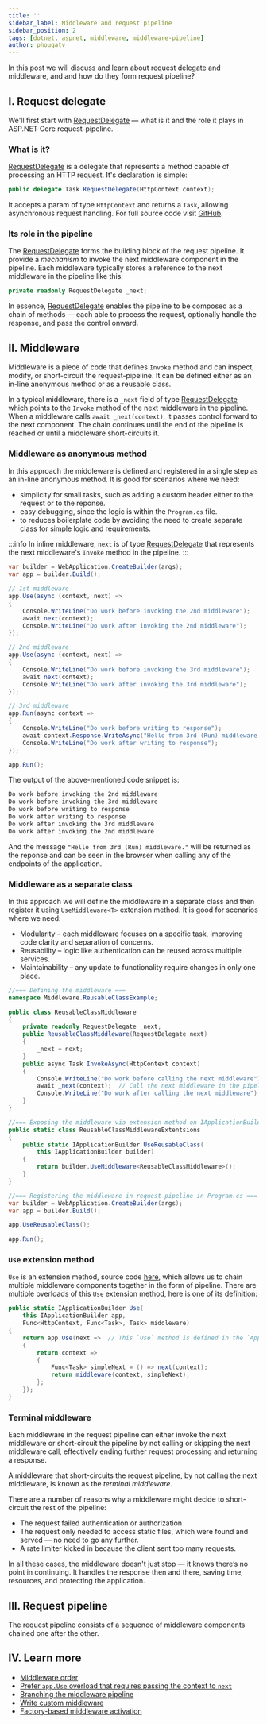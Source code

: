 ```yaml
---
title: ''
sidebar_label: Middleware and request pipeline
sidebar_position: 2
tags: [dotnet, aspnet, middleware, middleware-pipeline]
author: phougatv
---
```


In this post we will discuss and learn about request delegate and middleware, and and how do they form request pipeline?

## I. Request delegate
We'll first start with [RequestDelegate][rd-msdn] — what is it and the role it plays in ASP.NET Core request-pipeline.

### What is it?
[RequestDelegate][rd-msdn] is a delegate that represents a method capable of processing an HTTP request. It's declaration is simple:
```cs
public delegate Task RequestDelegate(HttpContext context);
```
It accepts a param of type `HttpContext` and returns a `Task`, allowing asynchronous request handling. For full source code visit [GitHub][rd-src].

### Its role in the pipeline
The [RequestDelegate][rd-msdn] forms the building block of the request pipeline. It provide a _mechanism_ to invoke the next middleware component in the pipeline.
Each middleware typically stores a reference to the next middleware in the pipeline like this:
```cs
private readonly RequestDelegate _next;
```

In essence, [RequestDelegate][rd-msdn] enables the pipeline to be composed as a chain of methods — each able to process the request, optionally handle the response, and pass the control onward.

## II. Middleware
Middleware is a piece of code that defines `Invoke` method and can inspect, modify, or short-circuit the request-pipeline.
It can be defined either as an in-line anonymous method or as a reusable class.

In a typical middleware, there is a `_next` field of type [RequestDelegate][rd-msdn] which points to the `Invoke` method of the next middleware in the pipeline.
When a middleware calls `await _next(context)`, it passes control forward to the next component.
The chain continues until the end of the pipeline is reached or until a middleware short-circuits it.

### Middleware as anonymous method
In this approach the middleware is defined and registered in a single step as an in-line anonymous method. It is good for scenarios where we need:
- simplicity for small tasks, such as adding a custom header either to the request or to the reponse.
- easy debugging, since the logic is within the `Program.cs` file.
- to reduces boilerplate code by avoiding the need to create separate class for simple logic and requirements.

:::info
In inline middleware, `next` is of type [RequestDelegate][rd-msdn] that represents the next middleware's `Invoke` method in the pipeline.
:::

```cs
var builder = WebApplication.CreateBuilder(args);
var app = builder.Build();

// 1st middleware
app.Use(async (context, next) =>
{
    Console.WriteLine("Do work before invoking the 2nd middleware");
    await next(context);
    Console.WriteLine("Do work after invoking the 2nd middleware");
});

// 2nd middleware
app.Use(async (context, next) =>
{
    Console.WriteLine("Do work before invoking the 3rd middleware");
    await next(context);
    Console.WriteLine("Do work after invoking the 3rd middleware");
});

// 3rd middleware
app.Run(async context =>
{
    Console.WriteLine("Do work before writing to response");
    await context.Response.WriteAsync("Hello from 3rd (Run) middleware.");
    Console.WriteLine("Do work after writing to response");
});

app.Run();
```

The output of the above-mentioned code snippet is:
```bash
Do work before invoking the 2nd middleware
Do work before invoking the 3rd middleware
Do work before writing to response
Do work after writing to response
Do work after invoking the 3rd middleware
Do work after invoking the 2nd middleware
```
And the message `"Hello from 3rd (Run) middleware."` will be returned as the reponse and can be seen in the browser when calling any of the endpoints of the application.

### Middleware as a separate class
In this approach we will define the middleware in a separate class and then register it using `UseMiddleware<T>` extension method. It is good for scenarios where we need:
- Modularity – each middleware focuses on a specific task, improving code clarity and separation of concerns.
- Reusability – logic like authentication can be reused across multiple services.
- Maintainability – any update to functionality require changes in only one place.

```cs
//=== Defining the middleware ===
namespace Middleware.ReusableClassExample;

public class ReusableClassMiddleware
{
    private readonly RequestDelegate _next;
    public ReusableClassMiddleware(RequestDelegate next)
    {
        _next = next;
    }
    public async Task InvokeAsync(HttpContext context)
    {
        Console.WriteLine("Do work before calling the next middleware");
        await _next(context);  // Call the next middleware in the pipeline.
        Console.WriteLine("Do work after calling the next middleware");
    }
}

//=== Exposing the middleware via extension method on IApplicationBuilder ===
public static class ReusableClassMiddlewareExtentsions
{
    public static IApplicationBuilder UseReusableClass(
        this IApplicationBuilder builder)
    {
        return builder.UseMiddleware<ReusableClassMiddleware>();
    }
}

//=== Registering the middleware in request pipeline in Program.cs ===
var builder = WebApplication.CreateBuilder(args);
var app = builder.Build();

app.UseReusableClass();

app.Run();
```

### `Use` extension method
`Use` is an extension method, source code [here][use-src], which allows us to chain multiple middleware components together in the form of pipeline. There are multiple overloads of this `Use` extension method, here is one of its definition:
```cs
public static IApplicationBuilder Use(
    this IApplicationBuilder app,
    Func<HttpContext, Func<Task>, Task> middleware)
{
    return app.Use(next =>  // This `Use` method is defined in the `ApplicationBuilder` class
    {
        return context =>
        {
            Func<Task> simpleNext = () => next(context);
            return middleware(context, simpleNext);
        };
    });
}
```

### Terminal middleware
Each middleware in the request pipeline can either invoke the next middleware or short-circuit the pipeline by not calling or skipping the next middleware call, effectively ending further request processing and returning a response.

A middleware that short-circuits the request pipeline, by not calling the next middleware, is known as the _terminal middleware_.

There are a number of reasons why a middleware might decide to short-circuit the rest of the pipeline:
- The request failed authentication or authorization
- The request only needed to access static files, which were found and served — no need to go any further.
- A rate limiter kicked in because the client sent too many requests.

In all these cases, the middleware doesn't just stop — it knows there’s no point in continuing. It handles the response then and there, saving time, resources, and protecting the application.

## III. Request pipeline
The request pipeline consists of a sequence of middleware components chained one after the other.

## IV. Learn more
- [Middleware order](https://learn.microsoft.com/en-us/aspnet/core/fundamentals/middleware#middleware-order)
- [Prefer `app.Use` overload that requires passing the context to `next`](https://learn.microsoft.com/en-us/aspnet/core/fundamentals/middleware#prefer-appuse-overload-that-requires-passing-the-context-to-next)
- [Branching the middleware pipeline](https://learn.microsoft.com/en-us/aspnet/core/fundamentals/middleware#branch-the-middleware-pipeline)
- [Write custom middleware](https://learn.microsoft.com/en-us/aspnet/core/fundamentals/middleware/write)
- [Factory-based middleware activation](https://learn.microsoft.com/en-us/aspnet/core/fundamentals/middleware/extensibility)


<!-- external links -->
[rd-msdn]:https://learn.microsoft.com/en-us/dotnet/api/microsoft.aspnetcore.http.requestdelegate
[rd-src]:https://github.com/dotnet/aspnetcore/blob/main/src/Http/Http.Abstractions/src/RequestDelegate.cs
[md-use]:https://learn.microsoft.com/en-us/dotnet/api/microsoft.aspnetcore.builder.useextensions.use
[use-src]:https://github.com/dotnet/aspnetcore/blob/main/src/Http/Http.Abstractions/src/Extensions/UseExtensions.cs
[map-src]:https://github.com/dotnet/aspnetcore/blob/main/src/Http/Http.Abstractions/src/Extensions/MapExtensions.cs
[run-src]:https://github.com/dotnet/aspnetcore/blob/main/src/Http/Http.Abstractions/src/Extensions/RunExtensions.cs